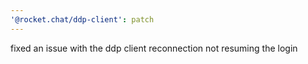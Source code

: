 ```yaml
---
'@rocket.chat/ddp-client': patch
---
```


fixed an issue with the ddp client reconnection not resuming the login
